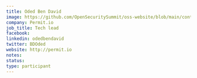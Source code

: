 ```yaml
---
title: Oded Ben David
image: https://github.com/OpenSecuritySummit/oss-website/blob/main/content/participant/images/Oded%20Ben%20David.jpeg?raw=true
company: Permit.io
job_title: Tech lead
facebook:
linkedin: odedbendavid
twitter: BDOded
website: http://permit.io
notes:
status: 
type: participant
---
```

